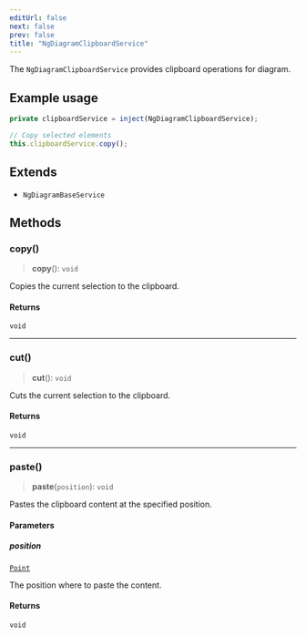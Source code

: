 ```yaml
---
editUrl: false
next: false
prev: false
title: "NgDiagramClipboardService"
---
```


The `NgDiagramClipboardService` provides clipboard operations for diagram.

## Example usage
```typescript
private clipboardService = inject(NgDiagramClipboardService);

// Copy selected elements
this.clipboardService.copy();
```

## Extends

- `NgDiagramBaseService`

## Methods

### copy()

> **copy**(): `void`

Copies the current selection to the clipboard.

#### Returns

`void`

***

### cut()

> **cut**(): `void`

Cuts the current selection to the clipboard.

#### Returns

`void`

***

### paste()

> **paste**(`position`): `void`

Pastes the clipboard content at the specified position.

#### Parameters

##### position

[`Point`](/docs/api/types/point/)

The position where to paste the content.

#### Returns

`void`
